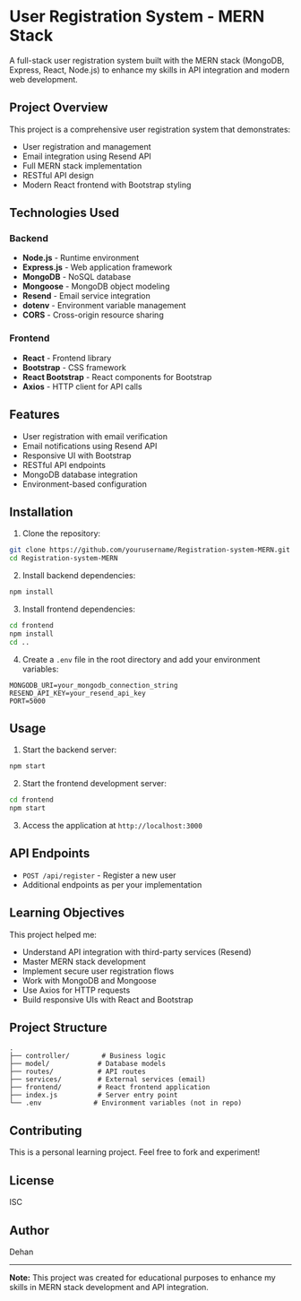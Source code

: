 # User Registration System - MERN Stack

A full-stack user registration system built with the MERN stack (MongoDB, Express, React, Node.js) to enhance my skills in API integration and modern web development.

## Project Overview

This project is a comprehensive user registration system that demonstrates:
- User registration and management
- Email integration using Resend API
- Full MERN stack implementation
- RESTful API design
- Modern React frontend with Bootstrap styling

## Technologies Used

### Backend
- **Node.js** - Runtime environment
- **Express.js** - Web application framework
- **MongoDB** - NoSQL database
- **Mongoose** - MongoDB object modeling
- **Resend** - Email service integration
- **dotenv** - Environment variable management
- **CORS** - Cross-origin resource sharing

### Frontend
- **React** - Frontend library
- **Bootstrap** - CSS framework
- **React Bootstrap** - React components for Bootstrap
- **Axios** - HTTP client for API calls

## Features

- User registration with email verification
- Email notifications using Resend API
- Responsive UI with Bootstrap
- RESTful API endpoints
- MongoDB database integration
- Environment-based configuration

## Installation

1. Clone the repository:
```bash
git clone https://github.com/yourusername/Registration-system-MERN.git
cd Registration-system-MERN
```

2. Install backend dependencies:
```bash
npm install
```

3. Install frontend dependencies:
```bash
cd frontend
npm install
cd ..
```

4. Create a `.env` file in the root directory and add your environment variables:
```
MONGODB_URI=your_mongodb_connection_string
RESEND_API_KEY=your_resend_api_key
PORT=5000
```

## Usage

1. Start the backend server:
```bash
npm start
```

2. Start the frontend development server:
```bash
cd frontend
npm start
```

3. Access the application at `http://localhost:3000`

## API Endpoints

- `POST /api/register` - Register a new user
- Additional endpoints as per your implementation

## Learning Objectives

This project helped me:
- Understand API integration with third-party services (Resend)
- Master MERN stack development
- Implement secure user registration flows
- Work with MongoDB and Mongoose
- Use Axios for HTTP requests
- Build responsive UIs with React and Bootstrap

## Project Structure

```
.
├── controller/        # Business logic
├── model/            # Database models
├── routes/           # API routes
├── services/         # External services (email)
├── frontend/         # React frontend application
├── index.js          # Server entry point
└── .env             # Environment variables (not in repo)
```

## Contributing

This is a personal learning project. Feel free to fork and experiment!

## License

ISC

## Author

Dehan

---

**Note:** This project was created for educational purposes to enhance my skills in MERN stack development and API integration.
